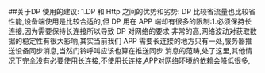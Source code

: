 ##关于DP 使用的建议:
    1.DP 和 Http 之间的优势和劣势:
    DP 比较省流量也比较省性能,设备端使用是比较合适的,但 DP 用在 APP 端却有很多的限制:1.必须保持长连接,因为需要保持长连接所以导致 DP 对网络的要求
    非常的高,网络波动对获取数据的稳定性有很大影响,其实当前我们 APP 需要长连接的地方只有一处,服务器推送设备同步消息,当然门铃呼叫应该也算在推送同步
    消息的范畴,处了这里,其他情况下完全没有必要使用长连接,不使用长连接,APP对网络环境的依赖会降低很多,